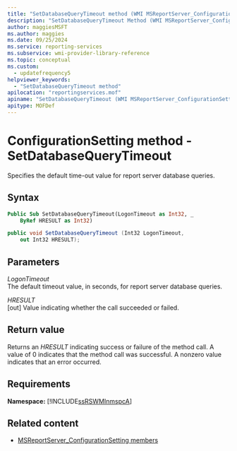```yaml
---
title: "SetDatabaseQueryTimeout method (WMI MSReportServer_ConfigurationSetting)"
description: "SetDatabaseQueryTimeout Method (WMI MSReportServer_ConfigurationSetting)"
author: maggiesMSFT
ms.author: maggies
ms.date: 09/25/2024
ms.service: reporting-services
ms.subservice: wmi-provider-library-reference
ms.topic: conceptual
ms.custom:
  - updatefrequency5
helpviewer_keywords:
  - "SetDatabaseQueryTimeout method"
apilocation: "reportingservices.mof"
apiname: "SetDatabaseQueryTimeout (WMI MSReportServer_ConfigurationSetting Class)"
apitype: MOFDef
---
```

# ConfigurationSetting method - SetDatabaseQueryTimeout
  Specifies the default time-out value for report server database queries.  
  
## Syntax  
  
```vb  
Public Sub SetDatabaseQueryTimeout(LogonTimeout as Int32, _  
    ByRef HRESULT as Int32)  
```  
  
```csharp  
public void SetDatabaseQueryTimeout (Int32 LogonTimeout,   
    out Int32 HRESULT);  
```  
  
## Parameters  
 *LogonTimeout*  
 The default timeout value, in seconds, for report server database queries.  
  
 *HRESULT*  
 [out] Value indicating whether the call succeeded or failed.  
  
## Return value  
 Returns an *HRESULT* indicating success or failure of the method call. A value of 0 indicates that the method call was successful. A nonzero value indicates that an error occurred.  
  
## Requirements  
 **Namespace:** [!INCLUDE[ssRSWMInmspcA](../../includes/ssrswminmspca-md.md)]  
  
## Related content

- [MSReportServer_ConfigurationSetting members](../../reporting-services/wmi-provider-library-reference/msreportserver-configurationsetting-members.md)
